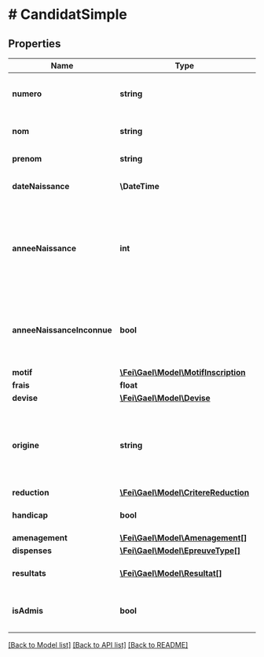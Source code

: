 # # CandidatSimple

## Properties

Name | Type | Description | Notes
------------ | ------------- | ------------- | -------------
**numero** | **string** | Numéro du candidat dans GAEL, unique. |
**nom** | **string** | Nom de famille du candidat |
**prenom** | **string** | Prénom du candidat | [optional]
**dateNaissance** | **\DateTime** | Date de naissance du candidat | [optional]
**anneeNaissance** | **int** | Année de naissance du candidat. Renseignée si elle est connue mais qu&#39;on ne connait pas la date exacte. | [optional]
**anneeNaissanceInconnue** | **bool** | Si le candidat ne connait ni sa date, ni son année de naissance, ce flag doit être à true | [optional]
**motif** | [**\Fei\Gael\Model\MotifInscription**](MotifInscription.md) |  | [optional]
**frais** | **float** |  | [optional]
**devise** | [**\Fei\Gael\Model\Devise**](Devise.md) |  | [optional]
**origine** | **string** | code du centre d&#39;origine / établissement partenaire / établissement affilié du candidat | [optional]
**reduction** | [**\Fei\Gael\Model\CritereReduction**](CritereReduction.md) |  | [optional]
**handicap** | **bool** | le candidat a un handicap ou non | [optional]
**amenagement** | [**\Fei\Gael\Model\Amenagement[]**](Amenagement.md) |  | [optional]
**dispenses** | [**\Fei\Gael\Model\EpreuveType[]**](EpreuveType.md) |  | [optional]
**resultats** | [**\Fei\Gael\Model\Resultat[]**](Resultat.md) | résultats du candidat à l&#39;examen | [optional]
**isAdmis** | **bool** | indique si le candidat a réussi son examen | [optional]

[[Back to Model list]](../../README.md#models) [[Back to API list]](../../README.md#endpoints) [[Back to README]](../../README.md)
